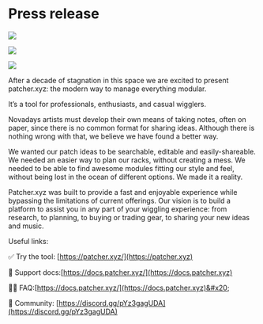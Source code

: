 # Press release

![](<../.gitbook/assets/patcher\_promo\_280122 (1) (Small).png>)

![](<../.gitbook/assets/patcher\_promo\_280122 (2) (Small).png>)

![](<../.gitbook/assets/patcher\_promo\_280122 (3) (Small).png>)

After a decade of stagnation in this space we are excited to present patcher.xyz: the modern way to manage everything modular.

It’s a tool for professionals, enthusiasts, and casual wigglers.

Novadays artists must develop their own means of taking notes, often on paper, since there is no common format for sharing ideas. Although there is nothing wrong with that, we believe we have found a better way.

We wanted our patch ideas to be searchable, editable and easily-shareable. We needed an easier way to plan our racks, without creating a mess. We needed to be able to find awesome modules fitting our style and feel, without being lost in the ocean of different options. We made it a reality.

Patcher.xyz was built to provide a fast and enjoyable experience while bypassing the limitations of current offerings. Our vision is to build a platform to assist you in any part of your wiggling experience: from research, to planning, to buying or trading gear, to sharing your new ideas and music.

Useful links:

✅ Try the tool: [https://patcher.xyz/](https://patcher.xyz)

🧠 Support docs:[https://docs.patcher.xyz/](https://docs.patcher.xyz)

💁‍♂️ FAQ:[https://docs.patcher.xyz/](https://docs.patcher.xyz)&#x20;

🔺 Community: [https://discord.gg/pYz3gagUDA](https://discord.gg/pYz3gagUDA)
